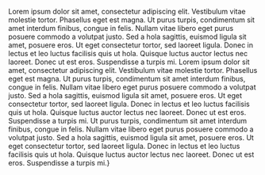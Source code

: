Lorem ipsum dolor sit amet, consectetur adipiscing elit. Vestibulum vitae molestie tortor. Phasellus eget est magna.
 Ut purus turpis, condimentum sit amet interdum finibus, congue in felis. Nullam vitae libero eget purus posuere commodo a volutpat justo.
  Sed a hola sagittis, euismod ligula sit amet, posuere eros. Ut eget consectetur tortor, sed laoreet ligula. Donec in lectus et leo luctus
  facilisis quis ut hola. Quisque luctus auctor lectus nec laoreet. Donec ut est eros. Suspendisse a turpis mi.
Lorem ipsum dolor sit amet, consectetur adipiscing elit. Vestibulum vitae molestie tortor. Phasellus eget est magna.
 Ut purus turpis, condimentum sit amet interdum finibus, congue in felis. Nullam vitae libero eget purus posuere commodo a volutpat justo.
  Sed a hola sagittis, euismod ligula sit amet, posuere eros. Ut eget consectetur tortor, sed laoreet ligula. Donec in lectus et leo luctus
  facilisis quis ut hola. Quisque luctus auctor lectus nec laoreet. Donec ut est eros. Suspendisse a turpis mi.
Ut purus turpis, condimentum sit amet interdum finibus, congue in felis. Nullam vitae libero eget purus posuere commodo a volutpat justo.
  Sed a hola sagittis, euismod ligula sit amet, posuere eros. Ut eget consectetur tortor, sed laoreet ligula. Donec in lectus et leo luctus
  facilisis quis ut hola. Quisque luctus auctor lectus nec laoreet. Donec ut est eros. Suspendisse a turpis mi.}